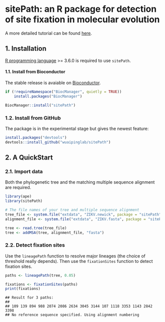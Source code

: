 # sitePath: an R package for detection of site fixation in molecular evolution

A more detailed tutorial can be found
[here](https://wuaipinglab.github.io/sitePath/).

## 1\. Installation

[R programming language](https://cran.r-project.org/) \>= 3.6.0 is
required to use `sitePath`.

#### 1.1. Install from Bioconductor

The stable release is avaiable on
[Bioconductor](https://bioconductor.org/packages/release/bioc/html/sitePath.html).

``` r
if (!requireNamespace("BiocManager", quietly = TRUE))
    install.packages("BiocManager")

BiocManager::install("sitePath")
```

### 1.2. Install from GitHub

The package is in the experimental stage but gives the newest feature:

``` r
install.packages("devtools")
devtools::install_github("wuaipinglab/sitePath")
```

## 2\. A QuickStart

### 2.1. Import data

Both the phylogenetic tree and the matching multiple sequence alignment
are required.

``` r
library(ape)
library(sitePath)

# The file names of your tree and multiple sequence alignment
tree_file <- system.file("extdata", "ZIKV.newick", package = "sitePath")
alignment_file <- system.file("extdata", "ZIKV.fasta", package = "sitePath")

tree <- read.tree(tree_file)
tree <- addMSA(tree, alignment_file, "fasta")
```

### 2.2. Detect fixation sites

Use the `lineagePath` function to resolve major lineages (the choice of
threshold really depends). Then use the `fixationSites` function to
detect fixation sites.

``` r
paths <- lineagePath(tree, 0.05)

fixations <- fixationSites(paths)
print(fixations)
```

    ## Result for 3 paths:
    ## 
    ## 109 139 894 988 2074 2086 2634 3045 3144 107 1118 3353 1143 2842 3398 
    ## No reference sequence specified. Using alignment numbering
